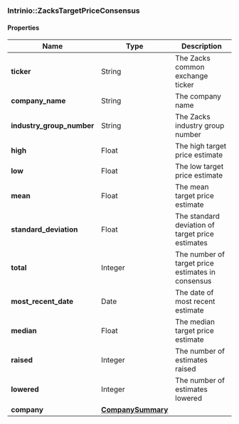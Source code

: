 

[//]: # (CLASS:Intrinio::ZacksTargetPriceConsensus)

[//]: # (KIND:object)

### Intrinio::ZacksTargetPriceConsensus

#### Properties

[//]: # (START_DEFINITION)

Name | Type | Description
------------ | ------------- | -------------
**ticker** | String | The Zacks common exchange ticker &nbsp;
**company_name** | String | The company name &nbsp;
**industry_group_number** | String | The Zacks industry group number &nbsp;
**high** | Float | The high target price estimate &nbsp;
**low** | Float | The low target price estimate &nbsp;
**mean** | Float | The mean target price estimate &nbsp;
**standard_deviation** | Float | The standard deviation of target price estimates &nbsp;
**total** | Integer | The number of target price estimates in consensus &nbsp;
**most_recent_date** | Date | The date of most recent estimate &nbsp;
**median** | Float | The median target price estimate &nbsp;
**raised** | Integer | The number of estimates raised &nbsp;
**lowered** | Integer | The number of estimates lowered &nbsp;
**company** | [**CompanySummary**](CompanySummary.md) |  &nbsp;

[//]: # (END_DEFINITION)


[//]: # (CONTAINED_CLASS:Intrinio::CompanySummary)



